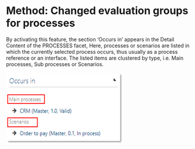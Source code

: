 # Method: Changed evaluation groups for processes

By activating this feature, the section ‘Occurs in’ appears in the Detail Content of the PROCESSES facet, Here, processes or scenarios are listed in which the currently selected process occurs, thus usually as a process reference or an interface. The listed items are clustered by type, i.e. Main processes, Sub processes or Scenarios. 

![screen](../media/changed_evaluation_groups.png)   

